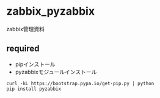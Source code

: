 # zabbix_pyzabbix
zabbix管理資料

## required
- pipインストール
- pyzabbixモジュールインストール

```
curl -kL https://bootstrap.pypa.io/get-pip.py | python
pip install pyzabbix
```
